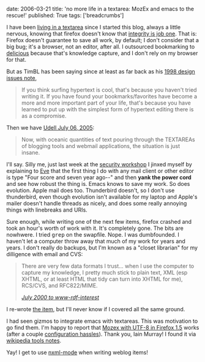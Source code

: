 date: 2006-03-21
title: 'no more life in a textarea: MozEx and emacs to the rescue!'
published: True
tags: ['breadcrumbs']

<div>

<p>I have been <a
href="http://ifindkarma.typepad.com/relax/2005/01/life_in_a_texta.html">living
in a textarea</a> since I started this blog, always a little nervous,
knowing that firefox doesn't know that <a
href="http://esw.w3.org/topic/IntegrityIsJobOne">integrity is job
one</a>. That is: Firefox doesn't guarantee to save all work, by
default; I don't consider that a big bug; it's a browser, not an
editor, after all. I outsourced bookmarking to <a
href="http://del.icio.us/connolly/w3c">delicious</a> because that's
knowledge capture, and I don't rely on my browser for that.</p>

<p>But as TimBL has been saying since at least as far back as his <a
href="http://www.w3.org/DesignIssues/Editor.html">1998 design
issues note</a>,</p>

<blockquote>
<p>If you think surfing hypertext is cool, that's because you haven't
tried writing it. If you have found your bookmarks/favorites have
become a more and more important part of your life, that's because you
have learned to put up with the simplest form of hypertext editing
there is as a compromise.</p>
</blockquote>

<p>Then we have <a href="http://weblog.infoworld.com/udell/2005/07/06.html">
Udell July 06, 2005</a>:</p>

<blockquote>
<p>Now, with oceanic quantities of text pouring through the TEXTAREAs
of blogging tools and webmail applications, the situation is just
insane.</p>
</blockquote>

<p>I'll say. Silly me, just last week at the <a
href="http://www.w3.org/2005/Security/usability-ws/">security
workshop</a> I jinxed myself by explaining to <a
href="http://www.xmlgrrl.com/blog/">Eve</a> that the first thing I do
with any mail client or other editor is type "Four score and seven
year ago--" and then <strong>yank the power cord</strong> and see how
robust the thing is. Emacs knows to save my work.  So does
evolution. Apple mail does too. Thunderbird doesn't, so I don't use
thunderbird, even though evolution isn't available for my laptop and
Apple's mailer doesn't handle threads as nicely, and does some really
annoying things with linebreaks and URIs.</p>

<p>Sure enough, while writing one of the next few items, firefox
crashed and took an hour's worth of work with it. It's completely
gone. The bits are nowhwere. I tried <tt>grep</tt> on the swapfile.
Nope. I was dumbfounded. I haven't let a computer throw away that
much of my work for years and years. I don't really do backups,
but I'm known as a "closet librarian" for my dilligence with
email and CVS:</p>

<blockquote>
<p>
There are very few data formats I trust... when I use
the computer to capture my knowledge, I pretty
much stick to plain text, XML (esp XHTML, or at least HTML that
tidy can turn into XHTML for me), RCS/CVS, and RFC822/MIME.
</p>
<cite><a href="http://lists.w3.org/Archives/Public/www-rdf-interest/2000Jul/0020">July 2000 to www-rdf-interest</a>
</cite>
</blockquote>

<p> I re-wrote <a
href="http://dig.csail.mit.edu/breadcrumbs/node/99">the item</a>, but
I'll never know if I covered all the same ground.</p>

<p>I had seen gizmos to integrate emacs with textareas.  This was
motivation to go find them. I'm happy to report that <a
href="http://www.gatsby.ucl.ac.uk/~iam23/code/mozex/">Mozex with UTF-8
in Firefox 1.5</a> works (after a couple <a
href="http://chatlogs.planetrdf.com/swig/2006-03-21#T03-50-25">configuration
hassles</a>). Thank you, Iain Murray! I found it via <a
href="http://en.wikipedia.org/wiki/Wikipedia:Text_editor_support">wikipedia
tools notes</a>.
</p>

<p>Yay! I get to use <a
href="http://www.thaiopensource.com/nxml-mode/">nxml-mode</a> when
writing weblog items!</p>

</div>